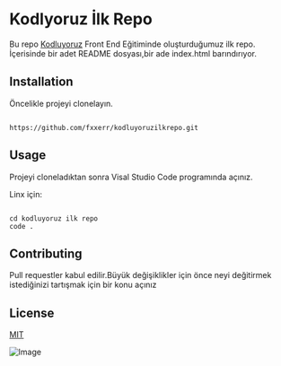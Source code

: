 # Kodlyoruz İlk Repo

Bu repo [Kodluyoruz](https://www.kodluyoruz.org) Front End Eğitiminde oluşturduğumuz ilk repo. İçerisinde bir adet README dosyası,bir ade index.html barındırıyor.

## Installation

Öncelikle projeyi clonelayın.

```

https://github.com/fxxerr/kodluyoruzilkrepo.git

```

## Usage

Projeyi cloneladıktan sonra Visal Studio Code programında açınız.

Linx için:

```

cd kodluyoruz ilk repo
code .

```

## Contributing

Pull requestler kabul edilir.Büyük değişiklikler için önce neyi değitirmek istediğinizi tartışmak için bir konu açınız

## License

[MIT]()

![Image](img/markdown.png)
